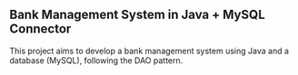 ## Bank Management System in Java + MySQL Connector

This project aims to develop a bank management system using Java and a database (MySQL), following the DAO pattern.

